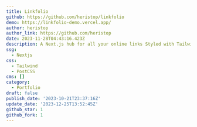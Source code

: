 ```yaml
---
title: Linkfolio
github: https://github.com/heristop/linkfolio
demo: https://linkfolio-demo.vercel.app/
author: heristop
author_link: https://github.com/heristop
date: 2023-11-28T04:43:16.423Z
description: A Next.js hub for all your online links Styled with TailwindCSS
ssg:
  - Nextjs
css:
  - Tailwind
  - PostCSS
cms: []
category:
  - Portfolio
draft: false
publish_date: '2023-10-21T23:37:16Z'
update_date: '2023-12-25T13:52:45Z'
github_star: 1
github_fork: 1
---
```

